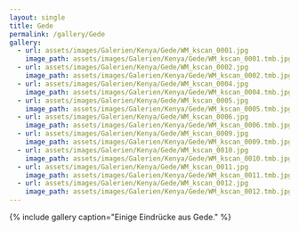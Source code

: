 ```yaml
---
layout: single
title: Gede
permalink: /gallery/Gede
gallery:
  - url: assets/images/Galerien/Kenya/Gede/WM_kscan_0001.jpg
    image_path: assets/images/Galerien/Kenya/Gede/WM_kscan_0001.tmb.jpg
  - url: assets/images/Galerien/Kenya/Gede/WM_kscan_0002.jpg
    image_path: assets/images/Galerien/Kenya/Gede/WM_kscan_0002.tmb.jpg
  - url: assets/images/Galerien/Kenya/Gede/WM_kscan_0004.jpg
    image_path: assets/images/Galerien/Kenya/Gede/WM_kscan_0004.tmb.jpg
  - url: assets/images/Galerien/Kenya/Gede/WM_kscan_0005.jpg
    image_path: assets/images/Galerien/Kenya/Gede/WM_kscan_0005.tmb.jpg
  - url: assets/images/Galerien/Kenya/Gede/WM_kscan_0006.jpg
    image_path: assets/images/Galerien/Kenya/Gede/WM_kscan_0006.tmb.jpg
  - url: assets/images/Galerien/Kenya/Gede/WM_kscan_0009.jpg
    image_path: assets/images/Galerien/Kenya/Gede/WM_kscan_0009.tmb.jpg
  - url: assets/images/Galerien/Kenya/Gede/WM_kscan_0010.jpg
    image_path: assets/images/Galerien/Kenya/Gede/WM_kscan_0010.tmb.jpg
  - url: assets/images/Galerien/Kenya/Gede/WM_kscan_0011.jpg
    image_path: assets/images/Galerien/Kenya/Gede/WM_kscan_0011.tmb.jpg
  - url: assets/images/Galerien/Kenya/Gede/WM_kscan_0012.jpg
    image_path: assets/images/Galerien/Kenya/Gede/WM_kscan_0012.tmb.jpg
---
```


{% include gallery caption="Einige Eindrücke aus Gede." %}
